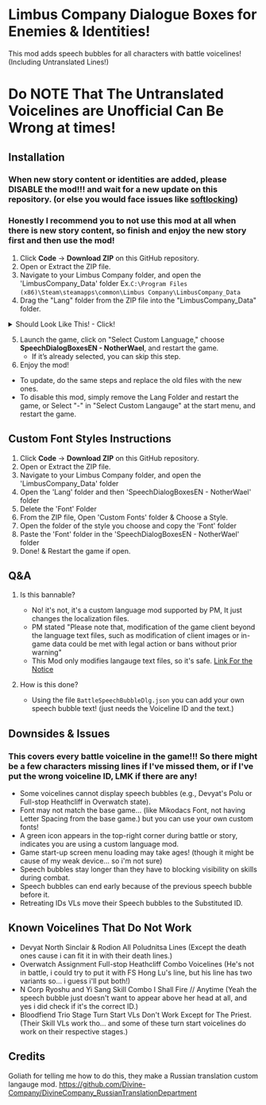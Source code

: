 # Limbus Company Dialogue Boxes for Enemies & Identities!

This mod adds speech bubbles for all characters with battle voicelines!
(Including Untranslated Lines!)

# Do NOTE That The Untranslated Voicelines are Unofficial Can Be Wrong at times!

## Installation
### When new story content or identities are added, please DISABLE the mod!!! and wait for a new update on this repository. (or else you would face issues like [softlocking](https://www.youtube.com/watch?v=nHrCFfdBMAA))
### Honestly I recommend you to not use this mod at all when there is new story content, so finish and enjoy the new story first and then use the mod!
1. Click **Code** → **Download ZIP** on this GitHub repository.
2. Open or Extract the ZIP file.
3. Navigate to your Limbus Company folder, and open the 'LimbusCompany_Data' folder
Ex.`C:\Program Files (x86)\Steam\steamapps\common\Limbus Company\LimbusCompany_Data`
4. Drag the "Lang" folder from the ZIP file into the "LimbusCompany_Data" folder.
<details>
  <summary>Should Look Like This! - Click!</summary>
      <img src="Screenshot/Likethis.png" alt="Likethis"/>
</details>

5. Launch the game, click on "Select Custom Language," choose **SpeechDialogBoxesEN - NotherWael**, and restart the game.  
   - If it’s already selected, you can skip this step.
6. Enjoy the mod!

- To update, do the same steps and replace the old files with the new ones.
- To disable this mod, simply remove the Lang Folder and restart the game, or Select "-" in "Select Custom Langauge" at the start menu, and restart the game.
## Custom Font Styles Instructions
1. Click **Code** → **Download ZIP** on this GitHub repository.
2. Open or Extract the ZIP file.
3. Navigate to your Limbus Company folder, and open the 'LimbusCompany_Data' folder
4. Open the 'Lang' folder and then 'SpeechDialogBoxesEN - NotherWael' folder
5. Delete the 'Font' Folder
6. From the ZIP file, Open 'Custom Fonts' folder & Choose a Style.
7. Open the folder of the style you choose and copy the 'Font' folder
8. Paste the 'Font' folder in the 'SpeechDialogBoxesEN - NotherWael' folder
9. Done! & Restart the game if open.


## Q&A
1. Is this bannable?
   - No! it's not, it's a custom language mod supported by PM, It just changes the localization files.
   - PM stated "Please note that, modification of the game client beyond the language text files, such as modification of client images or in-game data could be met with legal action or bans without prior warning"
   - This Mod only modifies langauge text files, so it's safe. [Link For the Notice](https://store.steampowered.com/news/app/1973530/view/533220039674824558)

2. How is this done?
   - Using the file `BattleSpeechBubbleDlg.json` you can add your own speech bubble text! (just needs the Voiceline ID and the text.)

## Downsides & Issues
### This covers every battle voiceline in the game!!! So there might be a few characters missing lines if I've missed them, or if I've put the wrong voiceline ID, LMK if there are any!

- Some voicelines cannot display speech bubbles (e.g., Devyat's Polu or Full-stop Heathcliff in Overwatch state).  
- Font may not match the base game... (like Mikodacs Font, not having Letter Spacing from the base game.) but you can use your own custom fonts!  
- A green icon appears in the top-right corner during battle or story, indicates you are using a custom language mod.  
- Game start-up screen menu loading may take ages! (though it might be cause of my weak device... so i'm not sure) 
- Speech bubbles stay longer than they have to blocking visibility on skills during combat.
- Speech bubbles can end early because of the previous speech bubble before it.
- Retreating IDs VLs move their Speech bubbles to the Substituted ID.

## Known Voicelines That Do Not Work
- Devyat North Sinclair & Rodion All Poludnitsa Lines (Except the death ones cause i can fit it in with their death lines.)
- Overwatch Assignment Full-stop Heathcliff Combo Voicelines (He's not in battle, i could try to put it with FS Hong Lu's line, but his line has two variants so... i guess i'll put both!)
- N Corp Ryoshu and Yi Sang Skill Combo I Shall Fire // Anytime (Yeah the speech bubble just doesn't want to appear above her head at all, and yes i did check if it's the correct ID.)
- Bloodfiend Trio Stage Turn Start VLs Don't Work Except for The Priest. (Their Skill VLs work tho... and some of these turn start voicelines do work on their respective stages.)

## Credits
Goliath for telling me how to do this, they make a Russian translation custom langauge mod.
https://github.com/Divine-Company/DivineCompany_RussianTranslationDepartment

